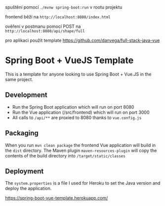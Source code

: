 spuštění pomocí `./mvnw spring-boot:run` v rootu projektu

frontend běží na `http://localhost:8080/index.html`

ověření v postmanu pomocí POST na `http://localhost:8080/api/shape/full`



pro aplikaci použit template https://github.com/danvega/full-stack-java-vue
# Spring Boot + VueJS Template

This is a template for anyone looking to use Spring Boot + Vue.JS in the same project. 

## Development

- Run the Spring Boot application which will run on port 8080
- Run the Vue application (/src/frontend)  which will run on port 3000
- All calls to `/api/**` are proxied to 8080 thanks to `vue.config.js`

## Packaging 

When you run `mvn clean package` the frontend Vue application will build in the `dist` directory. 
The Maven plugin `maven-resources-plugin` will copy the contents of the build directory into `/target/static/classes`

## Deployment

The `system.properties` is a file I used for Heroku to set the Java version and deploy the application. 

https://spring-boot-vue-template.herokuapp.com/



